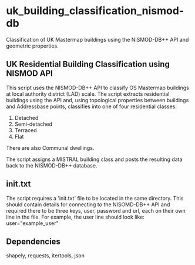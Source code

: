 # uk_building_classification_nismod-db
Classification of UK Mastermap buildings using the NISMOD-DB++ API and geometric properties.

UK Residential Building Classification using NISMOD API
-------------------------------------------

This script uses the NISMOD-DB++ API to classify OS Mastermap buildings at local authority district (LAD) scale. The script extracts residential buildings using the API and, using topological properties between buildings and Addressbase points, classifies into one of four residential classes:

1) Detached
2) Semi-detached
3) Terraced
4) Flat

There are also Communal dwellings.

The script assigns a MISTRAL building class and posts the resulting data back to the NISMOD-DB++ database.


init.txt
-------------------------------------------
The script requires a 'init.txt' file to be located in the same directory. This should contain details for connecting to the NISOMD-DB++ API and required there to be three keys, user, password and url, each on their own line in the file. For example, the user line should look like:
user="example_user"


Dependencies
-------------------------------------------
shapely, requests, itertools, json
